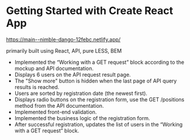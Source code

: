 # Getting Started with Create React App
https://main--nimble-dango-12febc.netlify.app/

primarily built using React, API, pure LESS, BEM

* Implemented the “Working with a GET request” block according to the mockup and API documentation.
* Displays 6 users on the API request result page. 
* The "Show more" button is hidden when the last page of API query results is reached. 
* Users are sorted by registration date (the newest first).
* Displays radio buttons on the registration form, use the GET /positions method from the API documentation.
* Implemented front-end validation.
* Implemented the business logic of the registration form.
* After successful registration, updates the list of users in the “Working with a GET request” block.
